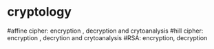 # cryptology
#affine cipher: encryption , decryption and crytoanalysis
#hill cipher: encryption , decrytion and crytoanalysis
#RSA: encryption, decryption
